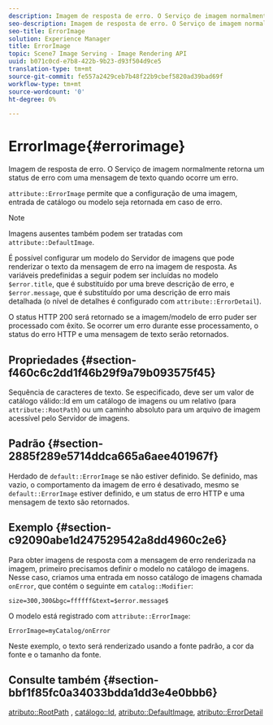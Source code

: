 ```yaml
---
description: Imagem de resposta de erro. O Serviço de imagem normalmente retorna um status de erro com uma mensagem de texto quando ocorre um erro.
seo-description: Imagem de resposta de erro. O Serviço de imagem normalmente retorna um status de erro com uma mensagem de texto quando ocorre um erro.
seo-title: ErrorImage
solution: Experience Manager
title: ErrorImage
topic: Scene7 Image Serving - Image Rendering API
uuid: b071c0cd-e7b8-422b-9b23-d93f504d9ce5
translation-type: tm+mt
source-git-commit: fe557a2429ceb7b48f22b9cbef5820ad39bad69f
workflow-type: tm+mt
source-wordcount: '0'
ht-degree: 0%

---
```



# ErrorImage{#errorimage}

Imagem de resposta de erro. O Serviço de imagem normalmente retorna um status de erro com uma mensagem de texto quando ocorre um erro.

`attribute::ErrorImage` permite que a configuração de uma imagem, entrada de catálogo ou modelo seja retornada em caso de erro.

>[!NOTE]
>
>Imagens ausentes também podem ser tratadas com `attribute::DefaultImage`.

É possível configurar um modelo do Servidor de imagens que pode renderizar o texto da mensagem de erro na imagem de resposta. As variáveis predefinidas a seguir podem ser incluídas no modelo `$error.title`, que é substituído por uma breve descrição de erro, e `$error.message`, que é substituído por uma descrição de erro mais detalhada (o nível de detalhes é configurado com `attribute::ErrorDetail`).

O status HTTP 200 será retornado se a imagem/modelo de erro puder ser processado com êxito. Se ocorrer um erro durante esse processamento, o status do erro HTTP e uma mensagem de texto serão retornados.

## Propriedades {#section-f460c6c2dd1f46b29f9a79b093575f45}

Sequência de caracteres de texto. Se especificado, deve ser um valor de catálogo válido::Id em um catálogo de imagens ou um relativo (para `attribute::RootPath`) ou um caminho absoluto para um arquivo de imagem acessível pelo Servidor de imagens.

## Padrão {#section-2885f289e5714ddca665a6aee401967f}

Herdado de `default::ErrorImage` se não estiver definido. Se definido, mas vazio, o comportamento da imagem de erro é desativado, mesmo se `default::ErrorImage` estiver definido, e um status de erro HTTP e uma mensagem de texto são retornados.

## Exemplo {#section-c92090abe1d247529542a8dd4960c2e6}

Para obter imagens de resposta com a mensagem de erro renderizada na imagem, primeiro precisamos definir o modelo no catálogo de imagens. Nesse caso, criamos uma entrada em nosso catálogo de imagens chamada `onError`, que contém o seguinte em `catalog::Modifier`:

`size=300,300&bgc=ffffff&text=$error.message$`

O modelo está registrado com `attribute::ErrorImage`:

`ErrorImage=myCatalog/onError`

Neste exemplo, o texto será renderizado usando a fonte padrão, a cor da fonte e o tamanho da fonte.

## Consulte também {#section-bbf1f85fc0a34033bdda1dd3e4e0bbb6}

[atributo::RootPath](../../../../../is-api/image-catalog/image-serving-api-ref/c-image-catalog-reference/c-attributes-reference/r-rootpath.md#reference-17d57e5967be403b8408fa7214017494) ,  [catálogo::Id](/help/aem-is-ir-api/is-api/image-catalog/image-serving-api-ref/c-image-catalog-reference/c-image-svg-data-reference/c-image-data-reference/r-id-cat.md),  [atributo::DefaultImage](../../../../../is-api/image-catalog/image-serving-api-ref/c-image-catalog-reference/c-attributes-reference/r-is-cat-defaultimage.md#reference-8e9900e129f54ed68462a3c2fc3bc433),  [atributo::ErrorDetail](../../../../../is-api/image-catalog/image-serving-api-ref/c-image-catalog-reference/c-attributes-reference/r-errordetail.md#reference-4987c8cddcba4c88960170e49cafc561)
